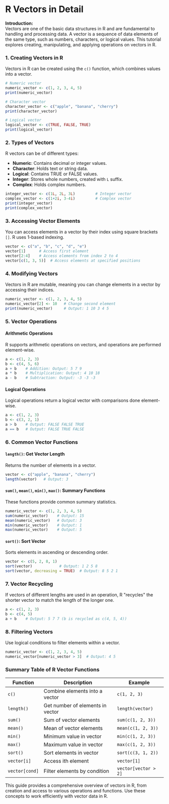 # R Vectors in Detail

**Introduction:**  
Vectors are one of the basic data structures in R and are fundamental to handling and processing data. A vector is a sequence of data elements of the same type, such as numbers, characters, or logical values. This tutorial explores creating, manipulating, and applying operations on vectors in R.

### 1. **Creating Vectors in R**

Vectors in R can be created using the `c()` function, which combines values into a vector.

```r
# Numeric vector
numeric_vector <- c(1, 2, 3, 4, 5)
print(numeric_vector)

# Character vector
character_vector <- c("apple", "banana", "cherry")
print(character_vector)

# Logical vector
logical_vector <- c(TRUE, FALSE, TRUE)
print(logical_vector)
```

### 2. **Types of Vectors**

R vectors can be of different types:
- **Numeric**: Contains decimal or integer values.
- **Character**: Holds text or string data.
- **Logical**: Contains TRUE or FALSE values.
- **Integer**: Stores whole numbers, created with `L` suffix.
- **Complex**: Holds complex numbers.

```r
integer_vector <- c(1L, 2L, 3L)         # Integer vector
complex_vector <- c(1+2i, 3-4i)         # Complex vector
print(integer_vector)
print(complex_vector)
```

### 3. **Accessing Vector Elements**

You can access elements in a vector by their index using square brackets `[]`. R uses 1-based indexing.

```r
vector <- c("a", "b", "c", "d", "e")
vector[1]      # Access first element
vector[2:4]    # Access elements from index 2 to 4
vector[c(1, 3, 5)]  # Access elements at specified positions
```

### 4. **Modifying Vectors**

Vectors in R are mutable, meaning you can change elements in a vector by accessing their indices.

```r
numeric_vector <- c(1, 2, 3, 4, 5)
numeric_vector[2] <- 10   # Change second element
print(numeric_vector)     # Output: 1 10 3 4 5
```

### 5. **Vector Operations**

#### Arithmetic Operations
R supports arithmetic operations on vectors, and operations are performed element-wise.

```r
a <- c(1, 2, 3)
b <- c(4, 5, 6)
a + b    # Addition: Output: 5 7 9
a * b    # Multiplication: Output: 4 10 18
a - b    # Subtraction: Output: -3 -3 -3
```

#### Logical Operations
Logical operations return a logical vector with comparisons done element-wise.

```r
a <- c(1, 2, 3)
b <- c(3, 2, 1)
a > b    # Output: FALSE FALSE TRUE
a == b   # Output: FALSE TRUE FALSE
```

### 6. **Common Vector Functions**

#### `length()`: Get Vector Length
Returns the number of elements in a vector.

```r
vector <- c("apple", "banana", "cherry")
length(vector)   # Output: 3
```

#### `sum()`, `mean()`, `min()`, `max()`: Summary Functions
These functions provide common summary statistics.

```r
numeric_vector <- c(1, 2, 3, 4, 5)
sum(numeric_vector)    # Output: 15
mean(numeric_vector)   # Output: 3
min(numeric_vector)    # Output: 1
max(numeric_vector)    # Output: 5
```

#### `sort()`: Sort Vector
Sorts elements in ascending or descending order.

```r
vector <- c(5, 2, 8, 1)
sort(vector)            # Output: 1 2 5 8
sort(vector, decreasing = TRUE)  # Output: 8 5 2 1
```

### 7. **Vector Recycling**

If vectors of different lengths are used in an operation, R "recycles" the shorter vector to match the length of the longer one.

```r
a <- c(1, 2, 3)
b <- c(4, 5)
a + b    # Output: 5 7 7 (b is recycled as c(4, 5, 4))
```

### 8. **Filtering Vectors**

Use logical conditions to filter elements within a vector.

```r
numeric_vector <- c(1, 2, 3, 4, 5)
numeric_vector[numeric_vector > 3]  # Output: 4 5
```

### Summary Table of R Vector Functions

| Function      | Description                            | Example                        |
|---------------|----------------------------------------|--------------------------------|
| `c()`         | Combine elements into a vector        | `c(1, 2, 3)`                   |
| `length()`    | Get number of elements in vector      | `length(vector)`               |
| `sum()`       | Sum of vector elements                | `sum(c(1, 2, 3))`              |
| `mean()`      | Mean of vector elements               | `mean(c(1, 2, 3))`             |
| `min()`       | Minimum value in vector               | `min(c(1, 2, 3))`              |
| `max()`       | Maximum value in vector               | `max(c(1, 2, 3))`              |
| `sort()`      | Sort elements in vector               | `sort(c(3, 1, 2))`             |
| `vector[i]`   | Access ith element                    | `vector[1]`                    |
| `vector[cond]`| Filter elements by condition          | `vector[vector > 2]`           |

This guide provides a comprehensive overview of vectors in R, from creation and access to various operations and functions. Use these concepts to work efficiently with vector data in R.
